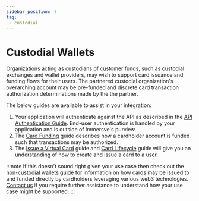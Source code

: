 ```yaml
---
sidebar_position: 7
tag: 
 - custodial
---
```


# Custodial Wallets

Organizations acting as custodians of customer funds, such as custodial exchanges and wallet providers, may wish to support card issuance and funding flows for their users. The partnered custodial organization's overarching account may be pre-funded and discrete card transaction authorization determinations made by the the partner.

The below guides are available to assist in your integration: 
1. Your application will authenticate against the API as described in the [API Authentication Guide](/guides/authentication#api-key-authentication). End-user authentication is handled by your application and is outside of Immersve's purview.
1. The [Card Funding](/guides/card-funding) guide describes how a cardholder account is funded such that transactions may be authorized.
1. The [Issue a Virtual Card](/guides/issue-a-virtual-card) guide and [Card Lifecycle](/guides/card-lifecycle) guide will give you an understanding of how to create and issue a card to a user.

:::note
If this doesn't sound right given your use case then check out the [non-custodial wallets guide](/guides/non-custodial-wallets) for information on how cards may be issued to and funded directly by cardholders leveraging various web3 technologies. [Contact us](https://immersve.com/contact/) if you require further assistance to understand how your use case might be supported.
:::